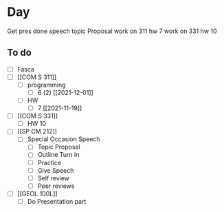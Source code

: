 

# Day 

Get pres done
speech topic Proposal
work on 311 hw 7
work on 331 hw 10

## To do
- [ ] Fasca
- [ ] [[COM S 311]]
	- [ ] programming
		- [ ] 6 (2) [[2021-12-01]]
	- [ ] HW
		- [ ] 7 [[2021-11-19]]
- [ ] [[COM S 331]]
	- [ ] HW 10
- [ ] [[SP CM 212]]
	- [ ] Special Occasion Speech
		- [ ]  Topic Proposal
		- [ ]  Outline Turn in
		- [ ]  Practice 
		- [ ]  Give Speech
		- [ ]  Self review
		- [ ]  Peer reviews 
- [ ] [[GEOL 100L]]
	- [ ] Do Presentation part